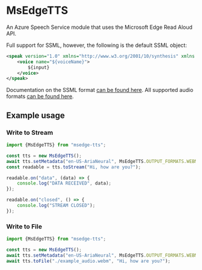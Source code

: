 # MsEdgeTTS

An Azure Speech Service module that uses the Microsoft Edge Read Aloud API.

Full support for SSML, however, the following is the default SSML object:
```xml
<speak version="1.0" xmlns="http://www.w3.org/2001/10/synthesis" xmlns:mstts="https://www.w3.org/2001/mstts" xml:lang="${this._voiceLang}">
    <voice name="${voiceName}">
        ${input}
    </voice>
</speak>
```

Documentation on the SSML format [can be found here](https://docs.microsoft.com/en-us/azure/cognitive-services/speech-service/speech-synthesis-markup).
All supported audio formats [can be found here](./src/OUTPUT_FORMAT.ts).

## Example usage

### Write to Stream

```js
import {MsEdgeTTS} from "msedge-tts";

const tts = new MsEdgeTTS();
await tts.setMetadata("en-US-AriaNeural", MsEdgeTTS.OUTPUT_FORMATS.WEBM_24KHZ_16BIT_MONO_OPUS);
const readable = tts.toStream("Hi, how are you?");

readable.on("data", (data) => {
    console.log("DATA RECEIVED", data);
});

readable.on("closed", () => {
    console.log("STREAM CLOSED");
});
```

### Write to File

```js
import {MsEdgeTTS} from "msedge-tts";

const tts = new MsEdgeTTS();
await tts.setMetadata("en-US-AriaNeural", MsEdgeTTS.OUTPUT_FORMATS.WEBM_24KHZ_16BIT_MONO_OPUS);
await tts.toFile("./example_audio.webm", "Hi, how are you?");
```